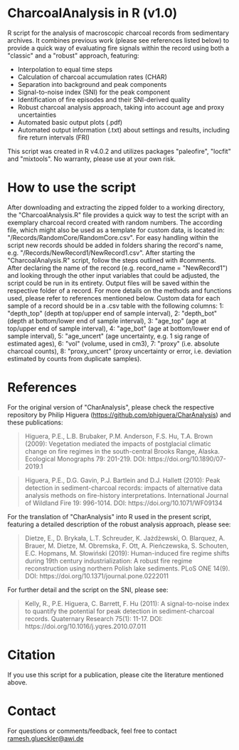 # CharcoalAnalysis in R (v1.0)
R script for the analysis of macroscopic charcoal records from sedimentary archives. It combines previous work (please see references listed below) to provide a quick way of evaluating fire signals within the record using both a "classic" and a "robust" approach, featuring:
- Interpolation to equal time steps
- Calculation of charcoal accumulation rates (CHAR)
- Separation into background and peak components
- Signal-to-noise index (SNI) for the peak component
- Identification of fire episodes and their SNI-derived quality
- Robust charcoal analysis approach, taking into account age and proxy uncertainties
- Automated basic output plots (.pdf)
- Automated output information (.txt) about settings and results, including fire return intervals (FRI)

This script was created in R v4.0.2 and utilizes packages "paleofire", "locfit" and "mixtools". No warranty, please use at your own risk.

# How to use the script
After downloading and extracting the zipped folder to a working directory, the "CharcoalAnalysis.R" file provides a quick way to test the script with an exemplary charcoal record created with random numbers. The according file, which might also be used as a template for custom data, is located in: "/Records/RandomCore/RandomCore.csv". For easy handling within the script new records should be added in folders sharing the record's name, e.g. "/Records/NewRecord1/NewRecord1.csv". After starting the "CharcoalAnalysis.R" script, follow the steps outlined with #comments. After declaring the name of the record (e.g. record_name = "NewRecord1") and looking through the other input variables that could be adjusted, the script could be run in its entirety. Output files will be saved within the respective folder of a record. For more details on the methods and functions used, please refer to references mentioned below. 
Custom data for each sample of a record should be in a .csv table with the following columns: 1: "depth_top" (depth at top/upper end of sample interval), 2: "depth_bot" (depth at bottom/lower end of sample interval), 3: "age_top" (age at top/upper end of sample interval), 4: "age_bot" (age at bottom/lower end of sample interval), 5: "age_uncert" (age uncertainty, e.g. 1 sig range of estimated ages), 6: "vol" (volume, used in cm3), 7: "proxy" (i.e. absolute charcoal counts), 8: "proxy_uncert" (proxy uncertainty or error, i.e. deviation estimated by counts from duplicate samples).

# References
For the original version of "CharAnalysis", please check the respective repository by Philip Higuera (https://github.com/phiguera/CharAnalysis) and these publications:

<blockquote>Higuera, P.E., L.B. Brubaker, P.M. Anderson, F.S. Hu, T.A. Brown (2009): Vegetation mediated the impacts of postglacial climatic change on fire regimes in the south-central Brooks Range, Alaska. Ecological Monographs 79: 201-219. DOI: https://doi.org/10.1890/07-2019.1</blockquote>

<blockquote>Higuera, P.E., D.G. Gavin, P.J. Bartlein and D.J. Hallett (2010): Peak detection in sediment-charcoal records: impacts of alternative data analysis methods on fire-history interpretations. International Journal of Wildland Fire 19: 996-1014. DOI: https://doi.org/10.1071/WF09134</blockquote>

For the translation of "CharAnalysis" into R used in the present script, featuring a detailed description of the robust analysis approach, please see:

<blockquote>Dietze, E., D. Brykała, L.T. Schreuder, K. Jażdżewski, O. Blarquez, A. Brauer, M. Dietze, M. Obremska, F. Ott, A. Pieńczewska, S. Schouten, E.C. Hopmans, M. Słowiński (2019): Human-induced fire regime shifts during 19th century industrialization: A robust fire regime reconstruction using northern Polish lake sediments. PLoS ONE 14(9). DOI: https://doi.org/10.1371/journal.pone.0222011</blockquote>

For further detail and the script on the SNI, please see:

<blockquote>Kelly, R., P.E. Higuera, C. Barrett, F. Hu (2011): A signal-to-noise index to quantify the potential for peak detection in sediment-charcoal records. Quaternary Research 75(1): 11-17. DOI: https://doi.org/10.1016/j.yqres.2010.07.011</blockquote>

# Citation
If you use this script for a publication, please cite the literature mentioned above.

# Contact
For questions or comments/feedback, feel free to contact ramesh.glueckler@awi.de

